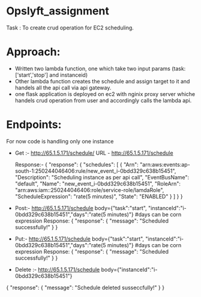 # Opslyft_assignment

Task : To create crud operation for EC2 scheduling.

# Approach:
* Written two lambda function, one which take two input params (task:['start','stop'] and instanceid)
* Other lambda function creates the schedule and assign target to it and handels all the api call via api gateway.
* one flask application is deployed on ec2 with nginix proxy server whiche handels crud operation from user and accordingly calls the lambda api.

# Endpoints:
For now code is handling only one instance
* Get :- http://65.1.5.171/schedule/<instance-id>
  URL - http://65.1.5.171/schedule
  
  Response:- {
    "response": {
        "schedules": [
            {
                "Arn": "arn:aws:events:ap-south-1:250244046406:rule/new_event_i-0bdd329c638b15451",
                "Description": "Scheduling instance as per api call",
                "EventBusName": "default",
                "Name": "new_event_i-0bdd329c638b15451",
                "RoleArn": "arn:aws:iam::250244046406:role/service-role/lamdaRole",
                "ScheduleExpression": "rate(5 minutes)",
                "State": "ENABLED"
            }
        ]
    }
}


* Post:- http://65.1.5.171/schedule   body={"task":"start", "instanceId":"i-0bdd329c638b15451","days":"rate(5 minutes)"} #days can be corn expression
Response: {
    "response": {
        "message": "Scheduled successfully!"
    }
}

* Put:- http://65.1.5.171/schedule   body={"task":"start", "instanceId":"i-0bdd329c638b15451","days":"rate(5 minutes)"} #days can be corn expression
Response: {
    "response": {
        "message": "Scheduled successfully!"
    }
}

* Delete :- http://65.1.5.171/schedule   body={"instanceId":"i-0bdd329c638b15451"}

{
    "response": {
        "message": "Schedule deleted susseccfully!"
    }
}

